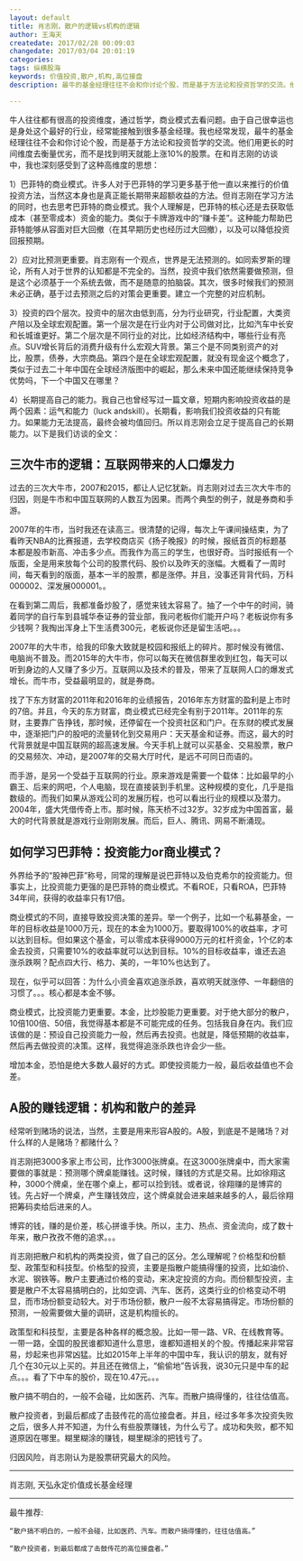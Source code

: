 ```yaml
---
layout: default
title: 肖志刚，散户的逻辑vs机构的逻辑
author: 王海天
createdate: 2017/02/28 00:09:03
changedate: 2017/03/04 20:01:19
categories:
tags: 纵横股海
keywords: 价值投资,散户,机构,高位接盘
description: 最牛的基金经理往往不会和你讨论个股，而是基于方法论和投资哲学的交流。他们用更长的时间维度去衡量优劣，而不是找到明天就能上涨10%的股票。在和肖志刚的访谈中，我也深刻感受到了

---
```


牛人往往都有很高的投资维度，通过哲学，商业模式去看问题。由于自己很幸运也是身处这个最好的行业，经常能接触到很多基金经理。我也经常发现，最牛的基金经理往往不会和你讨论个股，而是基于方法论和投资哲学的交流。他们用更长的时间维度去衡量优劣，而不是找到明天就能上涨10%的股票。在和肖志刚的访谈中，我也深刻感受到了这种高维度的思想：

1）巴菲特的商业模式。许多人对于巴菲特的学习更多基于他一直以来推行的价值投资方法，当然这本身也是真正能长期带来超额收益的方法。但肖志刚在学习方法的同时，也去思考巴菲特的商业模式。我个人理解是，巴菲特的核心还是去获取低成本（甚至零成本）资金的能力。类似于卡牌游戏中的“赚卡差”。这种能力帮助巴菲特能够从容面对巨大回撤（在其早期历史也经历过大回撤），以及可以降低投资回报预期。

2）应对比预测更重要。肖志刚有一个观点，世界是无法预测的。如同索罗斯的理论，所有人对于世界的认知都是不完全的。当然，投资中我们依然需要做预测，但是这个必须基于一个系统去做，而不是随意的拍脑袋。其次，很多时候我们的预测未必正确，基于过去预测之后的对策会更重要。建立一个完整的对应机制。

3）投资的四个层次。投资中的层次由低到高，分为行业研究，行业配置，大类资产陪以及全球宏观配置。第一个层次是在行业内对于公司做对比，比如汽车中长安和长城谁更好。第二个层次是不同行业的对比，比如经济结构中，哪些行业有亮点。SUV增长背后的消费升级有什么宏观大背景。第三个是不同类别资产的对比，股票，债券，大宗商品。第四个是在全球宏观配置，就没有现金这个概念了，类似于过去二十年中国在全球经济版图中的崛起，那么未来中国还能继续保持竞争优势吗，下一个中国又在哪里？

4）长期提高自己的能力。我自己也曾经写过一篇文章，短期内影响投资收益的是两个因素：运气和能力（luck andskill）。长期看，影响我们投资收益的只有能力。如果能力无法提高，最终会被均值回归。所以肖志刚会立足于提高自己的长期能力。以下是我们访谈的全文：

## 三次牛市的逻辑：互联网带来的人口爆发力

过去的三次大牛市，2007和2015，都让人记忆犹新。肖志刚对过去三次大牛市的归因，则是牛市和中国互联网的人数互为因果。而两个典型的例子，就是券商和手游。
 
2007年的牛市，当时我还在读高三。很清楚的记得，每次上午课间操结束，为了看昨天NBA的比赛报道，去学校商店买《扬子晚报》的时候，报纸首页的标题基本都是股市新高、冲击多少点。而我作为高三的学生，也很好奇。当时报纸有一个版面，全是用来放每个公司的股票代码、股价以及昨天的涨幅。大概看了一周时间，每天看到的版面，基本一半的股票，都是涨停。并且，没事还背背代码，万科000002、深发展000001。。
 
在看到第二周后，我都准备炒股了，感觉来钱太容易了。抽了一个中午的时间，骑着同学的自行车到县城华泰证券的营业部，我问老板你们能开户吗？老板说你有多少钱啊？我掏出浑身上下生活费300元，老板说你还是留生活吧。。。
 
2007年的大牛市，给我的印象大致就是校园和报纸上的碎片。那时候没有微信、电脑尚不普及。而2015年的大牛市，你可以每天在微信群里收到红包，每天可以听到身边的人又赚了多少万。互联网以及技术的普及，带来了互联网人口的爆发式增长。而牛市，受益最明显的，就是券商。

找了下东方财富的2011年和2016年的业绩报告，2016年东方财富的盈利是上市时的7倍。并且，今天的东方财富，商业模式已经完全有别于2011年。2011年的东财，主要靠广告挣钱，那时候，还停留在一个投资社区和门户。在东财的模式发展中，逐渐把门户的股吧的流量转化到交易用户：天天基金和证券。而这，最大的时代背景就是中国互联网的超高速发展。今天手机上就可以买基金、交易股票，散户的交易频次、冲动，是2007年的交易大厅时代，是远不可同日而语的。
 
而手游，是另一个受益于互联网的行业。原来游戏是需要一个载体：比如最早的小霸王、后来的网吧，个人电脑，现在直接装到手机里。这种规模的变化，几乎是指数级的。而我们如果从游戏公司的发展历程，也可以看出行业的规模以及潜力。2004年，盛大凭借传奇上市。那时候，陈天桥不过32岁。32岁成为中国首富，最大的时代背景就是游戏行业刚刚发展。而后，巨人、腾讯、网易不断涌现。

## 如何学习巴菲特：投资能力or商业模式？

外界给予的“股神巴菲”称号，同常的理解是说巴菲特以及伯克希尔的投资能力。但事实上，比投资能力更强的是巴菲特的商业模式。不看ROE，只看ROA，巴菲特34年间，获得的收益率只有17倍。
 
商业模式的不同，直接导致投资决策的差异。举一个例子，比如一个私募基金，一年的目标收益是1000万元，现在的本金为1000万。要取得100%的收益率，才可以达到目标。但如果这个基金，可以零成本获得9000万元的杠杆资金，1个亿的本金去投资，只需要10%的收益率就可以达到目标。10%的目标收益率，谁还去追涨杀跌啊？配点四大行、格力、美的，一年10%也达到了。
 
现在，似乎可以回答：为什么小资金喜欢追涨杀跌，喜欢明天就涨停、一年翻倍的习惯了。。。核心都是本金不够。
 
商业模式，比投资能力更重要。本金，比炒股能力更重要。对于绝大部分的散户，10倍100倍、50倍，我觉得基本都是不可能完成的任务。包括我自身在内。我们应该做的是：预设自己投资能力一般，然后再去投资。也就是，降低预期的收益率，然后再去做投资的决策。这样，我觉得追涨杀跌也许会少一些。
 
增加本金，恐怕是绝大多数人最好的方式。即使投资能力一般，最后收益值也不会差。

## A股的赚钱逻辑：机构和散户的差异

经常听到赌场的说法，当然，主要是用来形容A股的。A股，到底是不是赌场？对什么样的人是赌场？都赌什么？
 
肖志刚把3000多家上市公司，比作3000张牌桌。在这3000张牌桌中，而大家需要做的事就是：预测哪个牌桌能赚钱。这时候，赚钱的方式是交易。比如徐翔这种，3000个牌桌，坐在哪个桌上，都可以捡到钱。或者说，徐翔赚的是博弈的钱。先占好一个牌桌，产生赚钱效应，这个牌桌就会进来越来越多的人，最后徐翔把筹码卖给后进来的人。
 
博弈的钱，赚的是价差，核心拼谁手快。所以，主力、热点、资金流向，成了数十年来，散户孜孜不倦的追求。。。
 
肖志刚把散户和机构的两类投资，做了自己的区分。怎么理解呢？价格型和份额型、政策型和科技型。价格型的投资，主要是指散户能搞得懂的投资，比如油价、水泥、钢铁等。散户主要通过价格的变动，来决定投资的方向。而份额型投资，主要是散户不太容易搞明白的，比如空调、汽车、医药，这类行业的价格变动不明显，而市场份额变动较大。对于市场份额，散户一般不太容易搞得定。市场份额的预测，一般需要做大量的调研，这是机构擅长的。
 
政策型和科技型，主要是各种各样的概念股。比如一带一路、VR、在线教育等。一带一路，全国的股民谁都知道什么意思，谁都知道相关的个股。传播起来非常容易，炒起来也非常凶猛。比如2015年上半年的中国中车，我认识的朋友，就有好几个在30元以上买的。并且还在微信上，“偷偷地”告诉我，说30元只是中车的起点。。。看了下中车的股价，现在10.47元。。。
 
散户搞不明白的，一般不会碰，比如医药、汽车。而散户搞得懂的，往往估值高。
 
散户投资者，到最后都成了击鼓传花的高位接盘者。并且，经过多年多次投资失败之后，很多人并不知道，为什么有些股票赚钱，为什么亏了。成功和失败，都不知道原因在哪里。糊里糊涂的赚钱，糊里糊涂的把钱亏了。
 
归因风险，肖志刚认为是股票研究最大的风险。

----

肖志刚, 天弘永定价值成长基金经理

----

最牛推荐:

	“散户搞不明白的，一般不会碰，比如医药、汽车。而散户搞得懂的，往往估值高。”
	
	“散户投资者，到最后都成了击鼓传花的高位接盘者。”

